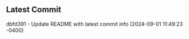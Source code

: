
## Latest Commit
dbfd391 - Update README with latest commit info (2024-09-01 11:49:23 -0400) <Yunxi-Zhou>
